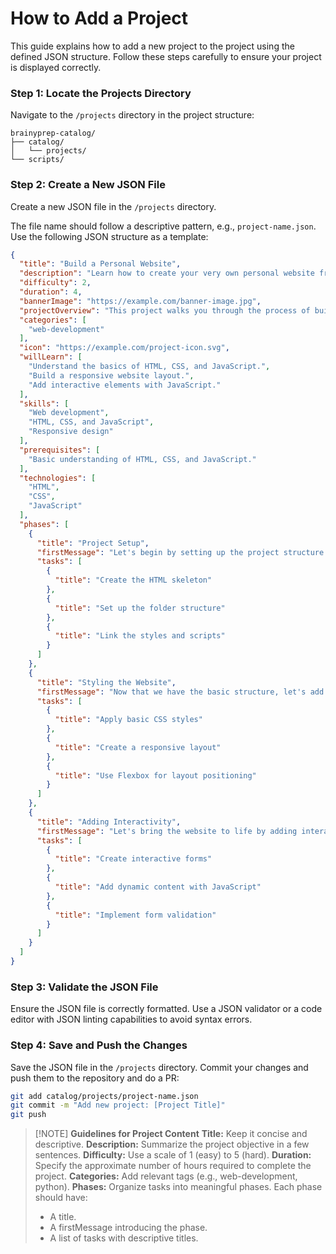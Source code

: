 # How to Add a Project

This guide explains how to add a new project to the project using the defined JSON structure. Follow these steps
carefully to ensure your project is displayed correctly.

### Step 1: Locate the Projects Directory

Navigate to the `/projects` directory in the project structure:

```
brainyprep-catalog/
├── catalog/
│   └── projects/
└── scripts/
```

### Step 2: Create a New JSON File

Create a new JSON file in the `/projects` directory.

The file name should follow a descriptive pattern, e.g., `project-name.json`. Use the following JSON structure as a
template:

```json
{
  "title": "Build a Personal Website",
  "description": "Learn how to create your very own personal website from scratch using HTML, CSS, and JavaScript.",
  "difficulty": 2,
  "duration": 4,
  "bannerImage": "https://example.com/banner-image.jpg",
  "projectOverview": "This project walks you through the process of building a personal website, covering HTML structure, CSS styling, and JavaScript functionality. By the end, you'll have a fully functional website to showcase your skills.",
  "categories": [
    "web-development"
  ],
  "icon": "https://example.com/project-icon.svg",
  "willLearn": [
    "Understand the basics of HTML, CSS, and JavaScript.",
    "Build a responsive website layout.",
    "Add interactive elements with JavaScript."
  ],
  "skills": [
    "Web development",
    "HTML, CSS, and JavaScript",
    "Responsive design"
  ],
  "prerequisites": [
    "Basic understanding of HTML, CSS, and JavaScript."
  ],
  "technologies": [
    "HTML",
    "CSS",
    "JavaScript"
  ],
  "phases": [
    {
      "title": "Project Setup",
      "firstMessage": "Let's begin by setting up the project structure and writing the basic HTML layout.",
      "tasks": [
        {
          "title": "Create the HTML skeleton"
        },
        {
          "title": "Set up the folder structure"
        },
        {
          "title": "Link the styles and scripts"
        }
      ]
    },
    {
      "title": "Styling the Website",
      "firstMessage": "Now that we have the basic structure, let's add some style to make it visually appealing.",
      "tasks": [
        {
          "title": "Apply basic CSS styles"
        },
        {
          "title": "Create a responsive layout"
        },
        {
          "title": "Use Flexbox for layout positioning"
        }
      ]
    },
    {
      "title": "Adding Interactivity",
      "firstMessage": "Let's bring the website to life by adding interactivity with JavaScript.",
      "tasks": [
        {
          "title": "Create interactive forms"
        },
        {
          "title": "Add dynamic content with JavaScript"
        },
        {
          "title": "Implement form validation"
        }
      ]
    }
  ]
}
```

### Step 3: Validate the JSON File

Ensure the JSON file is correctly formatted. Use a JSON validator or a code editor with JSON linting capabilities to
avoid syntax errors.

### Step 4: Save and Push the Changes

Save the JSON file in the `/projects` directory. Commit your changes and push them to the repository and do a PR:

```bash
git add catalog/projects/project-name.json
git commit -m "Add new project: [Project Title]"
git push
```

> [!NOTE] **Guidelines for Project Content**
> **Title:** Keep it concise and descriptive.
> **Description:** Summarize the project objective in a few sentences.
> **Difficulty:** Use a scale of 1 (easy) to 5 (hard).
> **Duration:** Specify the approximate number of hours required to complete the project.
> **Categories:** Add relevant tags (e.g., web-development, python).
> **Phases:** Organize tasks into meaningful phases. Each phase should have:
> - A title.
> - A firstMessage introducing the phase.
> - A list of tasks with descriptive titles.